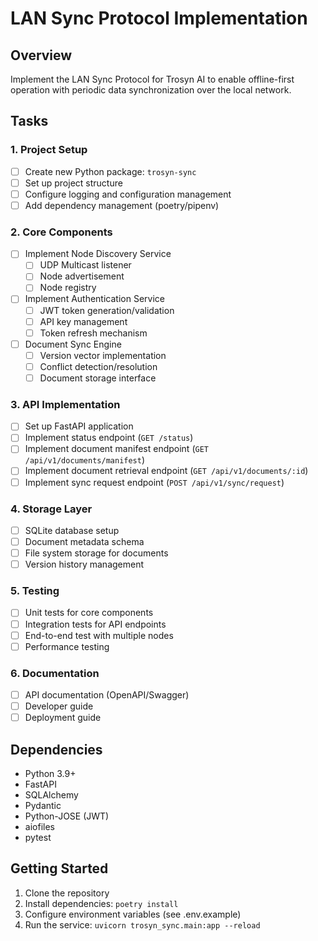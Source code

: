 # LAN Sync Protocol Implementation

## Overview
Implement the LAN Sync Protocol for Trosyn AI to enable offline-first operation with periodic data synchronization over the local network.

## Tasks

### 1. Project Setup
- [ ] Create new Python package: `trosyn-sync`
- [ ] Set up project structure
- [ ] Configure logging and configuration management
- [ ] Add dependency management (poetry/pipenv)

### 2. Core Components
- [ ] Implement Node Discovery Service
  - [ ] UDP Multicast listener
  - [ ] Node advertisement
  - [ ] Node registry

- [ ] Implement Authentication Service
  - [ ] JWT token generation/validation
  - [ ] API key management
  - [ ] Token refresh mechanism

- [ ] Document Sync Engine
  - [ ] Version vector implementation
  - [ ] Conflict detection/resolution
  - [ ] Document storage interface

### 3. API Implementation
- [ ] Set up FastAPI application
- [ ] Implement status endpoint (`GET /status`)
- [ ] Implement document manifest endpoint (`GET /api/v1/documents/manifest`)
- [ ] Implement document retrieval endpoint (`GET /api/v1/documents/:id`)
- [ ] Implement sync request endpoint (`POST /api/v1/sync/request`)

### 4. Storage Layer
- [ ] SQLite database setup
- [ ] Document metadata schema
- [ ] File system storage for documents
- [ ] Version history management

### 5. Testing
- [ ] Unit tests for core components
- [ ] Integration tests for API endpoints
- [ ] End-to-end test with multiple nodes
- [ ] Performance testing

### 6. Documentation
- [ ] API documentation (OpenAPI/Swagger)
- [ ] Developer guide
- [ ] Deployment guide

## Dependencies
- Python 3.9+
- FastAPI
- SQLAlchemy
- Pydantic
- Python-JOSE (JWT)
- aiofiles
- pytest

## Getting Started
1. Clone the repository
2. Install dependencies: `poetry install`
3. Configure environment variables (see .env.example)
4. Run the service: `uvicorn trosyn_sync.main:app --reload`
